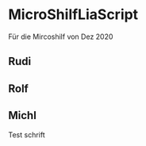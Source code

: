 <!--

author:   Michael Schaar
email:    kraeml@sesamestreet.franken.de
version:  1.0.1
language: DE
narrator: US English Female

comment:  This is a very simple comment.
          Multiline is also okay.

script:   https://cdn.jsdelivr.net/chartist.js/latest/chartist.min.js
          https://felixhao28.github.io/JSCPP/dist/JSCPP.es5.min.js

link: https://cdn.jsdelivr.net/chartist.js/latest/chartist.min.css

translation: Deutsch  translations/German.md
translation: Français translations/French.md
translation: Русский  translations/Russian.md


-->


# MicroShilfLiaScript

Für die Mircoshilf von Dez 2020

## Rudi

## Rolf

## Michl

Test schrift

